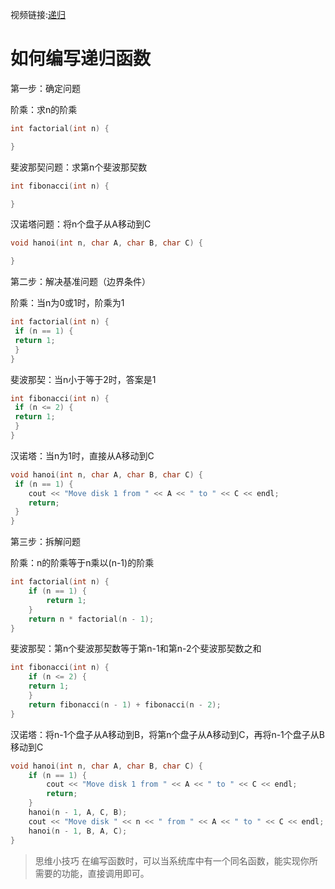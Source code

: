 视频链接:[递归](https://www.bilibili.com/video/BV1LiS1YSEgF/?spm_id_from=333.337.search-card.all.click&vd_source=4f1c34c711e7ec1d5bca2f62af5665d4)

# 如何编写递归函数
第一步：确定问题

阶乘：求n的阶乘
```c++
int factorial(int n) {

}
```

斐波那契问题：求第n个斐波那契数
```c++
int fibonacci(int n) {

}
```

汉诺塔问题：将n个盘子从A移动到C
```c++
void hanoi(int n, char A, char B, char C) {

}
```

第二步：解决基准问题（边界条件）

阶乘：当n为0或1时，阶乘为1
```c++
int factorial(int n) {
 if (n == 1) {
 return 1;
 }
}
```

斐波那契：当n小于等于2时，答案是1
```c++
int fibonacci(int n) {
 if (n <= 2) {
 return 1;
 }
}
```

汉诺塔：当n为1时，直接从A移动到C
```c++
void hanoi(int n, char A, char B, char C) {
 if (n == 1) {
    cout << "Move disk 1 from " << A << " to " << C << endl;
    return;
 }
}
```

第三步：拆解问题

阶乘：n的阶乘等于n乘以(n-1)的阶乘
```c++
int factorial(int n) {
    if (n == 1) {
        return 1;
    }
    return n * factorial(n - 1);
}
```

斐波那契：第n个斐波那契数等于第n-1和第n-2个斐波那契数之和
```c++
int fibonacci(int n) {
    if (n <= 2) {
    return 1;
    }
    return fibonacci(n - 1) + fibonacci(n - 2);
}
```

汉诺塔：将n-1个盘子从A移动到B，将第n个盘子从A移动到C，再将n-1个盘子从B移动到C
```c++
void hanoi(int n, char A, char B, char C) {
    if (n == 1) {
        cout << "Move disk 1 from " << A << " to " << C << endl;
        return;
    }
    hanoi(n - 1, A, C, B);
    cout << "Move disk " << n << " from " << A << " to " << C << endl;
    hanoi(n - 1, B, A, C);
}
```

> 思维小技巧
    在编写函数时，可以当系统库中有一个同名函数，能实现你所需要的功能，直接调用即可。

